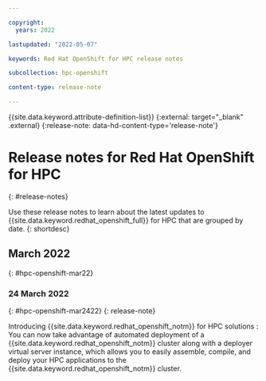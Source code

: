 ```yaml
---

copyright:
  years: 2022

lastupdated: "2022-05-07"

keywords: Red Hat OpenShift for HPC release notes

subcollection: hpc-openshift

content-type: release-note

---
```


{{site.data.keyword.attribute-definition-list}}
{:external: target="_blank" .external}
{:release-note: data-hd-content-type='release-note'}

# Release notes for Red Hat OpenShift for HPC
{: #release-notes}

Use these release notes to learn about the latest updates to {{site.data.keyword.redhat_openshift_full}} for HPC that are grouped by date.
{: shortdesc}

## March 2022
{: #hpc-openshift-mar22}

### 24 March 2022
{: #hpc-openshift-mar2422}
{: release-note}

Introducing {{site.data.keyword.redhat_openshift_notm}} for HPC solutions
:   You can now take advantage of automated deployment of a {{site.data.keyword.redhat_openshift_notm}} cluster along with a deployer virtual server instance, which allows you to easily assemble, compile, and deploy your HPC applications to the {{site.data.keyword.redhat_openshift_notm}} cluster.
